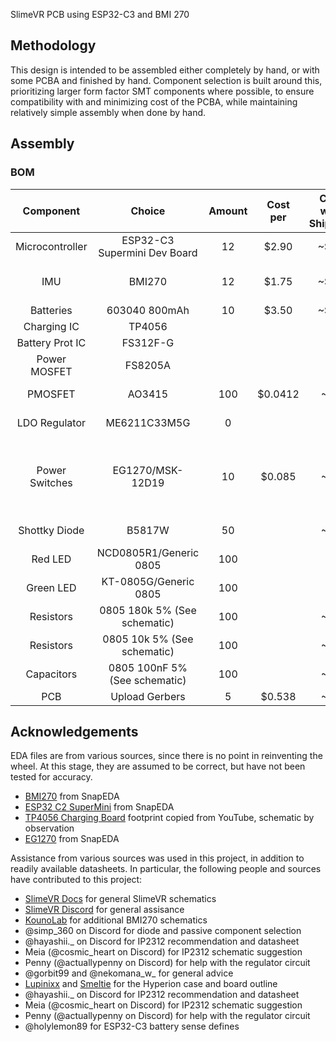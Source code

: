 SlimeVR PCB using ESP32-C3 and BMI 270
## Methodology
This design is intended to be assembled either completely by hand, or with some PCBA and finished by hand. Component selection is built around this, prioritizing larger form factor SMT components where possible, to ensure compatibility with and minimizing cost of the PCBA, while maintaining relatively simple assembly when done by hand.
## Assembly
### BOM
|    Component    |            Choice            | Amount | Cost per | Cost with Shipping |                                                                           Quick Link                                                                                                            |
|:---------------:|:----------------------------:|:------:|:--------:|:------------------:|:----------------------------------------------------------------------------------------------------------------------------------------------------------------------------------------------------------------:|
| Microcontroller | ESP32-C3 Supermini Dev Board | 12     | $2.90    | ~$41               | [AliExpress](https://www.aliexpress.com/item/1005005877531694.html), [Schematic](https://web.archive.org/web/20240114192237/https://www.tindie.com/products/adz1122/esp32-c3-development-board-esp32-supermini/) |
| IMU             | BMI270                       | 12     | $1.75    | ~$26               | [AliExpress](https://www.aliexpress.com/item/1005005001642144.html), [Datasheet](https://web.archive.org/web/20240114195617/https://www.mouser.ca/datasheet/2/783/bst_bmi270_ds000-2529306.pdf), [Schematic](https://web.archive.org/web/20240115041534/http://cdn.kouno.xyz/pKyF5w64.pdf) |
| Batteries       | 603040 800mAh                | 10     | $3.50    | ~$31               | [AliExpress](https://www.aliexpress.com/item/1005005413532176.html)                                                                                                                             |
| Charging IC     | TP4056                       |        |          |                    | [Datasheet](https://dlnmh9ip6v2uc.cloudfront.net/datasheets/Prototyping/TP4056.pdf)                |
| Battery Prot IC | FS312F-G                     |        |          |                    | [Datasheet](https://www.ic-fortune.com/upload/Download/FS312F-G-DS-10_EN.pdf)   |
| Power MOSFET    | FS8205A                      |        |          |                    | [Datasheet](FS8205A.pdf) |
| PMOSFET         | AO3415                       | 100    | $0.0412  | ~$4                | [AliExpress](https://www.aliexpress.us/item/1005005002412293.html), [Datasheet](https://mm.digikey.com/Volume0/opasdata/d220001/medias/docus/1116/AO3415.pdf)                                   |
| LDO Regulator   | ME6211C33M5G                 | 0      |          |                    | [AliExpress](https://www.aliexpress.us/item/1005004750759692.html), [Datasheet](https://stm32-base.org/assets/pdf/regulators/ME6211.pdf)                                                        |
| Power Switches  | EG1270/MSK-12D19             | 10     | $0.085   | ~$3                | [EG Datasheet](https://www.snapeda.com/parts/EG1270/E-Switch/datasheet/), [MSK Datasheet](http://www.intechswitch.com/products/SideKnobToggleslideswitchseries/641.html), [MSK AliExpress](https://www.aliexpress.com/item/1005006241343643.html) |
| Shottky Diode   | B5817W                       | 50     |          | ~$3                | [AliExpress](https://www.aliexpress.com/item/1005005562043696.html), [Datasheet](https://jlcpcb.com/partdetail/Hongjiacheng-B5817W/C7420328)                                       |
| Red LED         | NCD0805R1/Generic 0805       | 100    |          |                    | [AliExpress](https://www.aliexpress.us/item/1005002866222033.html), [Datasheet](https://datasheet.lcsc.com/lcsc/2304140030_Foshan-NationStar-Optoelectronics-NCD0805R1_C84256.pdf) |
| Green LED       | KT-0805G/Generic 0805        | 100    |          |                    | [AliExpress](https://www.aliexpress.us/item/1005002866222033.html), [Datasheet](https://datasheet.lcsc.com/lcsc/1806151820_Hubei-KENTO-Elec-KT-0805G_C2297.pdf) |
| Resistors       | 0805 180k 5% (See schematic) | 100    |          | ~$2                | [AliExpress](https://www.aliexpress.com/item/4000996637737.html)                                                                                                                                |
| Resistors       | 0805 10k 5% (See schematic)  | 100    |          | ~$2                | [AliExpress](https://www.aliexpress.com/item/4000996637737.html)                                                                                                                                |
| Capacitors      | 0805 100nF 5% (See schematic)| 100    |          | ~$2                | [AliExpress](https://www.aliexpress.com/item/1005006285113165.html)                                                                                                                             |
| PCB             | Upload Gerbers               | 5      | $0.538   | ~$4                | [JLCPCB](https://jlcpcb.com/)                                                                                                                                                                   |
## Acknowledgements
EDA files are from various sources, since there is no point in reinventing the wheel. At this stage, they are assumed to be correct, but have not been tested for accuracy.
- [BMI270](https://www.snapeda.com/parts/BMI270/Bosch%20Sensortec/view-part/) from SnapEDA
- [ESP32 C2 SuperMini](https://www.snapeda.com/parts/ESP32-C3%20SuperMini/Espressif%20Systems/view-part/) from SnapEDA
- [TP4056 Charging Board](https://www.youtube.com/watch?v=d5fERUHO1Lw) footprint copied from YouTube, schematic by observation
- [EG1270](https://www.snapeda.com/parts/EG1270/E-Switch/view-part/) from SnapEDA

Assistance from various sources was used in this project, in addition to readily available datasheets. In particular, the following people and sources have contributed to this project:
- [SlimeVR Docs](https://docs.slimevr.dev/diy/index.html) for general SlimeVR schematics
- [SlimeVR Discord](https://discord.gg/SlimeVR) for general assisance
- [KounoLab](https://store.kouno.xyz/products/bmi270-breakout-board) for additional BMI270 schematics
- @simp_360 on Discord for diode and passive component selection
- @hayashii._ on Discord for IP2312 recommendation and datasheet
- Meia (@cosmic_heart on Discord) for IP2312 schematic suggestion
- Penny (@actuallypenny on Discord) for help with the regulator circuit
- @gorbit99 and @nekomana_w_ for general advice
- [Lupinixx](https://github.com/Lupinixx/SlimeVR-Hyperion-BMI160-PCB) and [Smeltie](https://github.com/Smeltie/Hyperion) for the Hyperion case and board outline
- @hayashii._ on Discord for IP2312 recommendation and datasheet
- Meia (@cosmic_heart on Discord) for IP2312 schematic suggestion
- Penny (@actuallypenny on Discord) for help with the regulator circuit
- @holylemon89 for ESP32-C3 battery sense defines
